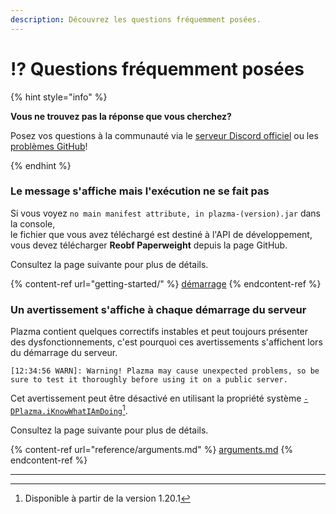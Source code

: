 ```yaml
---
description: Découvrez les questions fréquemment posées.
---
```


# ⁉️ Questions fréquemment posées

{% hint style="info" %}

**Vous ne trouvez pas la réponse que vous cherchez?**

Posez vos questions à la communauté via le [serveur Discord officiel](https://discord.gg/MmfC52K8A8) ou les [problèmes GitHub](https://github.com/PlazmaMC/PlazmaBukkit/issues)!

{% endhint %}

### Le message s'affiche mais l'exécution ne se fait pas

Si vous voyez `no main manifest attribute, in plazma-(version).jar` dans la console,\
le fichier que vous avez téléchargé est destiné à l'API de développement, vous devez télécharger **Reobf Paperweight** depuis la page GitHub.

Consultez la page suivante pour plus de détails.

{% content-ref url="getting-started/" %}
[démarrage](getting-started#id-2)
{% endcontent-ref %}

### Un avertissement s'affiche à chaque démarrage du serveur

Plazma contient quelques correctifs instables et peut toujours présenter des dysfonctionnements, c'est pourquoi ces avertissements s'affichent lors du démarrage du serveur.

```log
[12:34:56 WARN]: Warning! Plazma may cause unexpected problems, so be sure to test it thoroughly before using it on a public server.
```

Cet avertissement peut être désactivé en utilisant la propriété système [`-DPlazma.iKnowWhatIAmDoing`](#user-content-fn-1)[^1].

Consultez la page suivante pour plus de détails.

{% content-ref url="reference/arguments.md" %}
[arguments.md](reference/arguments.md#plazma.iknowwhatiamdoing)
{% endcontent-ref %}

***

[^1]: Disponible à partir de la version 1.20.1
